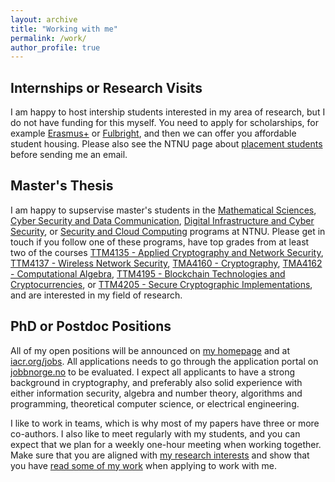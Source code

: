 ```yaml
---
layout: archive
title: "Working with me"
permalink: /work/
author_profile: true
---
```



## Internships or Research Visits

I am happy to host intership students interested in my area of research, but I do not have funding for this myself. You need to apply for scholarships, for example [Erasmus+](https://erasmus-plus.ec.europa.eu) or [Fulbright](https://us.fulbrightonline.org), and then we can offer you affordable student housing. Please also see the NTNU page about [placement students](https://www.ntnu.edu/studies/placement) before sending me an email.

## Master's Thesis

I am happy to supservise master's students in the [Mathematical Sciences](https://www.ntnu.edu/studies/msmnfma), [Cyber Security and Data Communication](https://www.ntnu.no/studier/mtkom), [Digital Infrastructure and Cyber Security](https://www.ntnu.edu/studies/mstcnns), or [Security and Cloud Computing](https://www.ntnu.edu/studies/mssecclo) programs at NTNU. Please get in touch if you follow one of these programs, have top grades from at least two of the courses [TTM4135 - Applied Cryptography and Network Security](https://www.ntnu.edu/studies/courses/TTM4135), [TTM4137 - Wireless Network Security](https://www.ntnu.edu/studies/courses/TTM4137), [TMA4160 - Cryptography](https://www.ntnu.edu/studies/courses/TMA4160), [TMA4162 - Computational Algebra](https://www.ntnu.edu/studies/courses/TMA4162), [TTM4195 - Blockchain Technologies and Cryptocurrencies](https://www.ntnu.edu/studies/courses/TTM4195), or [TTM4205 - Secure Cryptographic Implementations](https://www.ntnu.edu/studies/courses/TTM4205), and are interested in my field of research.


## PhD or Postdoc Positions

All of my open positions will be announced on [my homepage](https://tjerandsilde.no) and at [iacr.org/jobs](https://iacr.org/jobs). All applications needs to go through the application portal on [jobbnorge.no](https://www.jobbnorge.no/search/en) to be evaluated. I expect all applicants to have a strong background in cryptography, and preferably also solid experience with either information security, algebra and number theory, algorithms and programming, theoretical computer science, or electrical engineering.

I like to work in teams, which is why most of my papers have three or more co-authors. I also like to meet regularly with my students, and you can expect that we plan for a weekly one-hour meeting when working together. Make sure that you are aligned with [my research interests](https://tjerandsilde.no) and show that you have [read some of my work](https://tjerandsilde.no/research) when applying to work with me.
